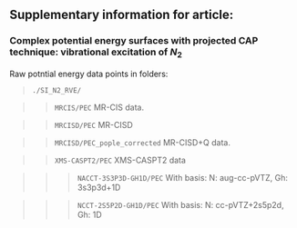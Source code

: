 ## Supplementary information for article: 
### Complex potential energy surfaces with projected CAP technique: vibrational excitation of $N_2$

Raw potntial energy data points in folders:

> `./SI_N2_RVE/`

>> `MRCIS/PEC` MR-CIS data.

>> `MRCISD/PEC` MR-CISD 

>>  `MRCISD/PEC_pople_corrected` MR-CISD+Q data.

>> `XMS-CASPT2/PEC` XMS-CASPT2 data

>>> `NACCT-3S3P3D-GH1D/PEC` With basis: N: aug-cc-pVTZ, Gh: 3s3p3d+1D

>>> `NCCT-2S5P2D-GH1D/PEC` With basis: N: cc-pVTZ+2s5p2d, Gh: 1D
